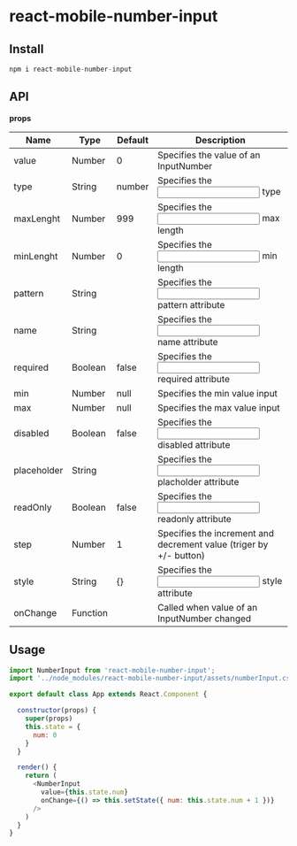 # react-mobile-number-input


## Install
```javascript
npm i react-mobile-number-input
```

## API

**props**

| Name | Type | Default | Description |
|------|------|---------|-------------|
|value|Number|0|Specifies the value of an InputNumber
|type|String|number|Specifies the <input /> type
|maxLenght|Number|999|Specifies the <input /> max length
|minLenght|Number|0|Specifies the <input /> min length
|pattern|String||Specifies the <input /> pattern attribute
|name|String||Specifies the <input /> name attribute
|required|Boolean|false|Specifies the <input /> required attribute
|min|Number|null|Specifies the min value input
|max|Number|null|Specifies the max value input
|disabled|Boolean|false|Specifies the <input /> disabled attribute
|placeholder|String||Specifies the <input /> placholder attribute
|readOnly|Boolean|false|Specifies the <input /> readonly attribute
|step|Number|1|Specifies the increment and decrement value (triger by +/- button)
|style|String|{}|Specifies the <input /> style attribute
|onChange|Function||Called when value of an InputNumber changed

## Usage

```javascript
import NumberInput from 'react-mobile-number-input';
import '../node_modules/react-mobile-number-input/assets/numberInput.css'

export default class App extends React.Component {

  constructor(props) {
    super(props)
    this.state = {
      num: 0
    }
  }

  render() {
    return (
      <NumberInput
        value={this.state.num}
        onChange={() => this.setState({ num: this.state.num + 1 })}
      />
    )
  } 
}
    
```
